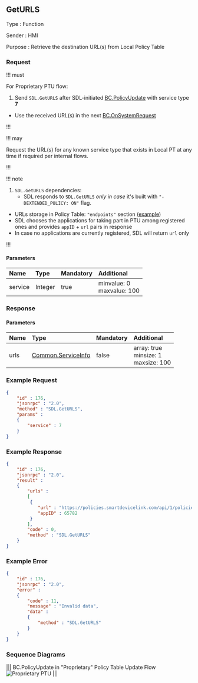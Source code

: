 ## GetURLS

Type
: Function

Sender
: HMI

Purpose
: Retrieve the destination URL(s) from Local Policy Table

### Request

!!! must

For Proprietary PTU flow:  
1. Send `SDL.GetURLS` after SDL-initiated  [BC.PolicyUpdate](../../BasicCommunication/PolicyUpdate/index.md#PolicyUpdate) with service type  **7**
* Use the received URL(s) in the next  [BC.OnSystemRequest](../../BasicCommunication/OnSystemRequest/index.md#OnSystemRequest)

!!!

!!! may

Request the URL(s) for any known service type that exists in Local PT at any time if required per internal flows.

!!!

!!! note

1. `SDL.GetURLS` dependencies:
   * SDL responds to `SDL.GetURLS` _only in case_ it's built with ``"-DEXTENDED_POLICY: ON"`` flag.   
* URLs storage in Policy Table: `"endpoints"` section ([example](https://github.com/smartdevicelink/sdl_core/blob/master/src/appMain/sdl_preloaded_pt.json#L16))
* SDL chooses the applications for taking part in PTU among registered ones and provides `appID` + `url` pairs in response  
* In case no applications are currently registered, SDL will return `url` only

!!!

#### Parameters

|Name|Type|Mandatory|Additional|
|:---|:---|:--------|:---------|
|service|Integer|true|minvalue: 0<br>maxvalue: 100|

### Response

#### Parameters

|Name|Type|Mandatory|Additional|
|:---|:---|:--------|:---------|
|urls|[Common.ServiceInfo]|false|array: true<br>minsize: 1<br>maxsize: 100|
[Common.ServiceInfo]: https://github.com/KhrystynaDubovyk/sdl_hmi_integration_guidelines/blob/dextended_policy_proprietary/docs/Common/Structs/index.md#serviceinfo 
### Example Request

```json
{
	"id" : 176,
	"jsonrpc" : "2.0",
	"method" : "SDL.GetURLS",
	"params" :
	{
		"service" : 7
	}
}
```
### Example Response

```json
{
	"id" : 176,
	"jsonrpc" : "2.0",
	"result" :
	{
		"urls" :
		[
         {
            "url" : "https://policies.smartdevicelink.com/api/1/policies",
            "appID" : 65782
         }
		],
		"code" : 0,
		"method" : "SDL.GetURLS"
	}
}
```

### Example Error

```json
{
	"id" : 176,
	"jsonrpc" : "2.0",
	"error" :
	{
		"code" : 11,
		"message" : "Invalid data",
		"data" :
		{
			"method" : "SDL.GetURLS"
		}
	}
}
```

### Sequence Diagrams

|||
BC.PolicyUpdate in "Proprietary" Policy Table Update Flow
![Proprietary PTU](./assets/GetURLS_in_Proprietary_PTU_flow.png)
|||
